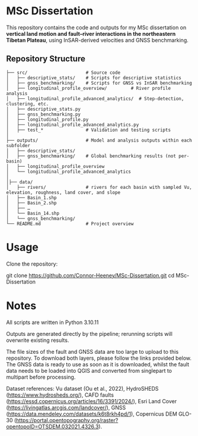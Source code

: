 # MSc Dissertation  

This repository contains the code and outputs for my MSc dissertation on **vertical land motion and fault–river interactions in the northeastern Tibetan Plateau**, using InSAR-derived velocities and GNSS benchmarking.  

## Repository Structure  

```plaintext
├── src/                      # Source code
│   ├── descriptive_stats/    # Scripts for descriptive statistics
│   ├── gnss_benchmarking/    # Scripts for GNSS vs InSAR benchmarking
│   ├── longitudinal_profile_overview/         # River profile analysis
│   ├── longitudinal_profile_advanced_analytics/  # Step-detection, clustering, etc.
│   ├── descriptive_stats.py
│   ├── gnss_benchmarking.py
│   ├── longitudinal_profile.py
│   ├── longitudinal_profile_advanced_analytics.py
│   ├── test_*                # Validation and testing scripts
│
├── outputs/                  # Model and analysis outputs within each subfolder
│   ├── descriptive_stats/              
│   ├── gnss_benchmarking/    # Global benchmarking results (not per-basin)
│   ├── longitudinal_profile_overview
│   └── longitudinal_profile_advanced_analytics
│
│├── data/
│   ├── rivers/               # rivers for each basin with sampled Vu, elevation, roughness, land cover, and slope              
│   ├── Basin_1.shp         
│   ├── Basin_2.shp
│   ├── …  
│   └── Basin_14.shp
│   └── gnss_benchmarking/ 
└── README.md                 # Project overview

```

# Usage

Clone the repository:

git clone https://github.com/Connor-Heeney/MSc-Dissertation.git
cd MSc-Dissertation


# Notes

All scripts are written in Python 3.10.11

Outputs are generated directly by the pipeline; rerunning scripts will overwrite existing results.

The file sizes of the fault and GNSS data are too large to upload to this repository. To download both layers, please follow the links provided below. The GNSS data is ready to use as soon as it is downloaded, whilst the fault data needs to be loaded into QGIS and converted from singlepart to multipart before processing. 

Dataset references: Vu dataset (Ou et al., 2022), HydroSHEDS (https://www.hydrosheds.org/), CAFD faults (https://essd.copernicus.org/articles/16/3391/2024/), Esri Land Cover (https://livingatlas.arcgis.com/landcover/), GNSS (https://data.mendeley.com/datasets/k6t8rkh4pd/1), Copernicus DEM GLO-30 (https://portal.opentopography.org/raster?opentopoID=OTSDEM.032021.4326.3).

